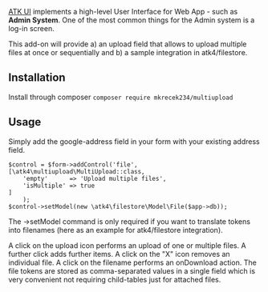 [ATK UI](https://github.com/atk4/ui) implements a high-level User Interface for Web App - such as **Admin System**. One of the most common things for the Admin system is a log-in screen.

This add-on will provide a) an upload field that allows to upload multiple files at once or sequentially and b) a sample integration in atk4/filestore. 


## Installation

Install through composer `composer require mkrecek234/multiupload`

## Usage


Simply add the google-address field in your form with your existing address field.

```
$control = $form->addControl('file', [\atk4\multiupload\MultiUpload::class,
    'empty'      => 'Upload multiple files',
    'isMultiple' => true
]
    );
$control->setModel(new \atk4\filestore\Model\File($app->db));
```
The ->setModel command is only required if you want to translate tokens into filenames (here as an example for atk4/filestore integration).

A click on the upload icon performs an upload of one or multiple files. A further click adds further items. A click on the "X" icon removes an individual file. A click on the filename performs an onDownload action. The file tokens are stored as comma-separated values in a single field which is very convenient not requiring child-tables just for attached files.

